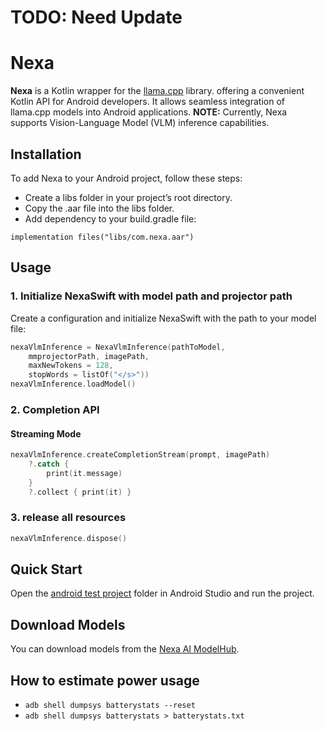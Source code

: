 # TODO: Need Update

# Nexa

**Nexa** is a Kotlin wrapper for the [llama.cpp](https://github.com/ggerganov/llama.cpp.git) library. offering a convenient Kotlin API for Android developers. It allows seamless integration of llama.cpp models into Android applications.
**NOTE:** Currently, Nexa supports Vision-Language Model (VLM) inference capabilities.

## Installation

To add Nexa to your Android project, follow these steps:

- Create a libs folder in your project’s root directory.
- Copy the .aar file into the libs folder.
- Add dependency to your build.gradle file:

```
implementation files("libs/com.nexa.aar")
```

## Usage
### 1. Initialize NexaSwift with model path and projector path

Create a configuration and initialize NexaSwift with the path to your model file:

```kotlin
nexaVlmInference = NexaVlmInference(pathToModel,
    mmprojectorPath, imagePath,
    maxNewTokens = 128,
    stopWords = listOf("</s>"))
nexaVlmInference.loadModel()
```

### 2. Completion API

#### Streaming Mode

```swift
nexaVlmInference.createCompletionStream(prompt, imagePath)
    ?.catch {
        print(it.message)
    }
    ?.collect { print(it) }
```

### 3. release all resources
```kotlin
nexaVlmInference.dispose()
```

## Quick Start

Open the [android test project](./app-java) folder in Android Studio and run the project.

## Download Models

You can download models from the [Nexa AI ModelHub](https://nexa.ai/models).

## How to estimate power usage

- ```adb shell dumpsys batterystats --reset```
- ```adb shell dumpsys batterystats > batterystats.txt```